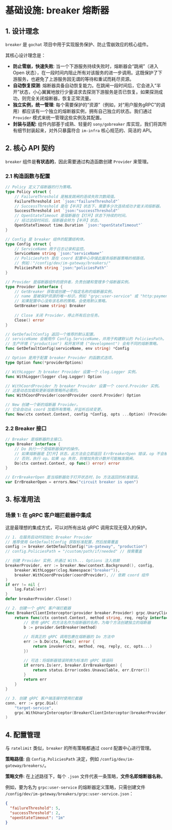 # 基础设施: breaker 熔断器

## 1. 设计理念

`breaker` 是 `gochat` 项目中用于实现服务保护、防止雪崩效应的核心组件。

其核心设计理念是：
- **防止雪崩，快速失败**: 当一个下游服务持续失败时，熔断器会“跳闸”（进入 Open 状态），在一段时间内阻止所有对该服务的进一步调用。这既保护了下游服务，也避免了上游服务因无谓的等待和重试而耗尽资源。
- **自动恢复探测**: 熔断器具备自动恢复能力。在跳闸一段时间后，它会进入“半开”状态，小心翼翼地放行少量请求去探测下游服务是否已恢复。如果探测成功，则完全关闭熔断器，恢复正常流量。
- **独立实例，统一管理**: 每个需要保护的“资源”（例如，对“用户服务gRPC”的调用）都应该有一个独立的熔断器实例，拥有自己独立的状态。我们通过 `Provider` 模式来统一管理这些实例及其配置。
- **封装与适配**: 组件内部基于成熟、轻量的 `sony/gobreaker` 库实现，我们将其所有细节封装起来，对外只暴露符合 `im-infra` 核心规范的、简洁的 API。

## 2. 核心 API 契约

`breaker` 组件是**有状态的**，因此需要通过构造函数创建 `Provider` 来管理。

### 2.1 构造函数与配置

```go
// Policy 定义了熔断器的行为策略。
type Policy struct {
    // FailureThreshold 是触发跳闸的连续失败次数阈值。
    FailureThreshold int `json:"failureThreshold"`
    // SuccessThreshold 是在【半开】状态下，需要多少次连续成功才能关闭熔断器。
    SuccessThreshold int `json:"successThreshold"`
    // OpenStateTimeout 是熔断器在【打开】状态下持续的时间。
    // 经过这段时间后，熔断器会转为【半开】状态。
    OpenStateTimeout time.Duration `json:"openStateTimeout"`
}

// Config 是 breaker 组件的配置结构体。
type Config struct {
    // ServiceName 用于日志记录和监控。
    ServiceName string `json:"serviceName"`
    // PoliciesPath 是在 coord 配置中心存储此服务熔断器策略的根路径。
    // 例如："/config/dev/im-gateway/breakers/"
    PoliciesPath string `json:"policiesPath"`
}

// Provider 是熔断器组件的提供者，负责创建和管理多个熔断器实例。
type Provider interface {
    // GetBreaker 获取或创建一个指定名称的熔断器实例。
    // name 是被保护资源的唯一标识，例如 "grpc:user-service" 或 "http:payment-api"。
    // 如果配置中心没有该名称的策略，会使用默认策略。
    GetBreaker(name string) Breaker
    
    // Close 关闭 Provider，停止所有后台任务。
    Close() error
}

// GetDefaultConfig 返回一个推荐的默认配置。
// serviceName 会被用作 Config.ServiceName，并用于构建默认的 PoliciesPath。
// 生产环境 ("production") 和开发环境 ("development") 会有不同的熔断策略。
func GetDefaultConfig(serviceName, env string) *Config

// Option 是用于配置 breaker Provider 的函数式选项。
type Option func(*providerOptions)

// WithLogger 为 breaker Provider 设置一个 clog.Logger 实例。
func WithLogger(logger clog.Logger) Option

// WithCoordProvider 为 breaker Provider 设置一个 coord.Provider 实例。
// 这是动态加载和更新熔断策略所必需的。
func WithCoordProvider(coordProvider coord.Provider) Option

// New 创建一个新的熔断器 Provider。
// 它会自动从 coord 加载所有策略，并监听后续变更。
func New(ctx context.Context, config *Config, opts ...Option) (Provider, error)
```

### 2.2 Breaker 接口

```go
// Breaker 是熔断器的主接口。
type Breaker interface {
    // Do 执行一个受熔断器保护的操作。
    // 如果熔断器是【打开】状态，此方法会立即返回 ErrBreakerOpen 错误，op 不会被执行。
    // 否则，执行 op。如果 op 失败，则增加失败计数并可能触发跳闸。
    Do(ctx context.Context, op func() error) error
}

// ErrBreakerOpen 是当熔断器处于打开状态时，Do 方法返回的标准错误。
var ErrBreakerOpen = errors.New("circuit breaker is open")
```

## 3. 标准用法

### 场景 1: 在 gRPC 客户端拦截器中集成

这是最理想的集成方式，可以对所有出站 gRPC 调用实现无侵入的保护。

```go
// 1. 在服务启动时初始化 Breaker Provider
// 推荐使用 GetDefaultConfig 获取标准配置，然后按需覆盖
config := breaker.GetDefaultConfig("im-gateway", "production")
// config.PoliciesPath = "/custom/path/if/needed" // 按需覆盖

// 创建 Provider 实例，并通过 With... Options 注入依赖
breakerProvider, err := breaker.New(context.Background(), config,
    breaker.WithLogger(clog.Namespace("breaker")),
    breaker.WithCoordProvider(coordProvider), // 依赖 coord 组件
)
if err != nil {
    log.Fatal(err)
}
defer breakerProvider.Close()

// 2. 创建一个 gRPC 客户端拦截器
func BreakerClientInterceptor(provider breaker.Provider) grpc.UnaryClientInterceptor {
    return func(ctx context.Context, method string, req, reply interface{}, cc *grpc.ClientConn, invoker grpc.UnaryInvoker, opts ...grpc.CallOption) error {
        // 使用 gRPC 的方法名作为熔断器的名称，为每个方法创建独立的熔断器
        b := provider.GetBreaker(method)
        
        // 将真正的 gRPC 调用包裹在熔断器的 Do 方法中
        err := b.Do(ctx, func() error {
            return invoker(ctx, method, req, reply, cc, opts...)
        })

        // 可选：将熔断器错误转换为标准的 gRPC 错误码
        if errors.Is(err, breaker.ErrBreakerOpen) {
            return status.Error(codes.Unavailable, err.Error())
        }
        return err
    }
}

// 3. 创建 gRPC 客户端连接时使用拦截器
conn, err := grpc.Dial(
    "target-service",
    grpc.WithUnaryInterceptor(BreakerClientInterceptor(breakerProvider)),
)
```


## 4. 配置管理

与 `ratelimit` 类似，`breaker` 的所有策略都通过 `coord` 配置中心进行管理。

**策略路径**: 由 `Config.PoliciesPath` 决定，例如 `/config/dev/im-gateway/breakers/`。

**策略文件**: 在上述路径下，每个 `.json` 文件代表一条策略，**文件名即熔断器名称**。

例如，要为名为 `grpc:user-service` 的熔断器定义策略，只需创建文件 `/config/dev/im-gateway/breakers/grpc:user-service.json`：

```json
{
  "failureThreshold": 5,
  "successThreshold": 2,
  "openStateTimeout": "1m"
}